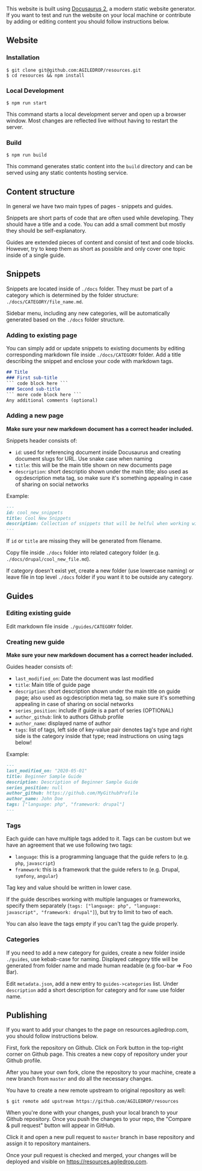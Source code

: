 This website is built using [Docusaurus 2](https://v2.docusaurus.io/), a modern static website generator.
If you want to test and run the website on your local machine or contribute by adding or editing content you should follow instructions below.

## Website

### Installation

``` shell script
$ git clone git@github.com:AGILEDROP/resources.git
$ cd resources && npm install
```

### Local Development

``` shell script
$ npm run start
```

This command starts a local development server and open up a browser window. Most changes are reflected live without having to restart the server.

### Build

``` shell script
$ npm run build
```

This command generates static content into the `build` directory and can be served using any static contents hosting service.

## Content structure

In general we have two main types of pages - snippets and guides. 

Snippets are short parts of code that are often used while developing. They should have a title and a code. You can add a small comment but mostly they should be self-explanatory.

Guides are extended pieces of content and consist of text and code blocks. However, try to keep them as short as possible and only cover one topic inside of a single guide.   

## Snippets

Snippets are located inside of `./docs` folder. They must be part of a category which is determined by the folder structure: `./docs/CATEGORY/file_name.md`.

Sidebar menu, including any new categories, will be automatically generated based on the `./docs` folder structure.

### Adding to existing page
You can simply add or update snippets to existing documents by editing corresponding markdown file inside `./docs/CATEGORY` folder. Add a title describing the snippet and enclose your code with markdown tags.

``` markdown
## Title
### First sub-title
``` code block here ```
### Second sub-title
``` more code block here ``` 
Any additional comments (optional)
``` 

### Adding a new page

**Make sure your new markdown document has a correct header included.**

Snippets header consists of:

- `id`:  used for referencing document inside Docusaurus and creating document slugs for URL. Use snake case when naming
- `title`: this will be the main title shown on new documents page
- `description`: short descriptio shown under the main title; also used as og:description meta tag, so make sure it's something appealing in case of sharing on social networks

Example:
``` markdown
---
id: cool_new_snippets
title: Cool New Snippets
description: Collection of snippets that will be helful when working with cool new stuff.
---
```
If `id` or `title` are missing they will be generated from filename.

Copy file inside `./docs` folder into related category folder (e.g. `./docs/drupal/cool_new_file.md`).

If category doesn't exist yet, create a new folder (use lowercase naming) or leave file in top level `./docs` folder if you want it to be outside any category.

## Guides

### Editing existing guide

Edit markdown file inside `./guides/CATEGORY` folder.

### Creating new guide

**Make sure your new markdown document has a correct header included.**

Guides header consists of:
- `last_modified_on`: Date the document was last modified
- `title`: Main title of guide page
- `description`: short description shown under the main title on guide page; also used as og:description meta tag, so make sure it's something appealing in case of sharing on social networks
- `series_position`: include if guide is a part of series (OPTIONAL)
- `author_github`: link to authors Github profile
- `author_name`: displayed name of author
- `tags`: list of tags, left side of key-value pair denotes tag's type and right side is the category inside that type; read instructions on using tags below!

Example:
``` markdown
---
last_modified_on: "2020-05-01"
title: Beginner Sample Guide
description: Description of Beginner Sample Guide
series_position: null
author_github: https://github.com/MyGithubProfile
author_name: John Doe
tags: ["language: php", "framework: drupal"]
---
```

### Tags

Each guide can have multiple tags added to it. Tags can be custom but we have an agreement that we use following two tags:
- `language`: this is a programming language that the guide refers to (e.g. `php`, `javascript`)
- `framework`: this is a framework that the guide refers to (e.g. Drupal, `symfony`, `angular`)

Tag key and value should be written in lower case. 

If the guide describes working with multiple languages or frameworks, specify them separately (`tags: ["language: php", "language: javascript", "framework: drupal"]`), but try to limit to two of each. 

You can also leave the tags empty if you can't tag the guide properly.

### Categories

If you need to add a new category for guides, create a new folder inside `./guides`, use kebab-case for naming. Displayed category title will be generated from folder name and made human readable (e.g foo-bar => Foo Bar).

Edit `metadata.json`, add a new entry to `guides->categories` list. Under `description` add a short description for category and for `name` use folder name.


## Publishing

If you want to add your changes to the page on resources.agiledrop.com, you should follow instructions below.

First, fork the repository on Github. Click on Fork button in the top-right corner on Github page. This creates a new copy of repository under your Github profile.

After you have your own fork, clone the repository to your machine, create a new branch from `master` and do all the necessary changes.

You have to create a new remote upstream to original repository as well:
``` shell script
$ git remote add upstream https://github.com/AGILEDROP/resources
```

When you're done with your changes, push your local branch to your Github repository. Once you push the changes to your repo, the "Compare & pull request" button will appear in GitHub.

Click it and open a new pull request to `master` branch in base repository and assign it to repository mantainers.

Once your pull request is checked and merged, your changes will be deployed and visible on https://resources.agiledrop.com.
